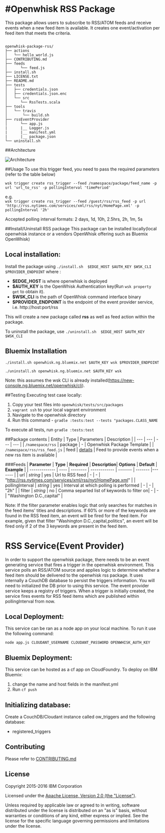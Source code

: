 #Openwhisk RSS Package
==========================
This package allows users to subscribe to RSS/ATOM feeds and receive events when a new feed item is available. It creates one event/activation per feed item that meets the criteria. 

```

openwhisk-package-rss/
├── actions
│   └── hello_world.js
├── CONTRIBUTING.md
├── feeds
│      └── feed.js
├── install.sh
├── LICENSE.txt
├── README.md
├── tests
│   ├── credentials.json
│   ├── credentials.json.enc
│   └── src
│      └── RssTests.scala
├── tools
│   └── travis
│       └── build.sh
├── rssEventProvider
│      └── app.js
|	   |__ Logger.js
|	   |__ manifest.yml
|	   |__ package.json
└── uninstall.sh
```


##Architecture 

![Architecture](images/rssarchitecture.png?raw=true "High Level Architecture")

##Usage
To use this trigger feed, you need to pass the required parameters (refer to the table below)

`wsk trigger create rss_trigger --feed /namespace/package/feed_name -p url 'url_to_rss' -p pollingInterval 'timePeriod'`

e.g.   
`wsk trigger create rss_trigger --feed /guest/rss/rss_feed -p url 'http://rss.nytimes.com/services/xml/rss/nyt/HomePage.xml' -p pollingInterval '2h'`

Accepted polling interval formats: 2 days, 1d, 10h, 2.5hrs, 2h, 1m, 5s 


##Install/Uninstall RSS package
This package can be installed locally(local openwhisk instance or a vendors OpenWhisk offering such as Bluemix OpenWhisk)

Local installation:
--------------------
Install the package using `./install.sh  $EDGE_HOST $AUTH_KEY $WSK_CLI $PROVIDER_ENDPOINT`
where :
- **$EDGE_HOST** is where openwhisk is deployed
- **$AUTH_KEY** is the OpenWhisk Authentication key(Run `wsk property get` to obtain it).
- **$WSK_CLI** is the path of OpenWhisk command interface binary
- **$PROVIDER_ENDPOINT** is the endpoint of the event provider service, i.e. http://host:port/rss

This will create a new package called **rss** as well as feed action within the package.

To uninstall the package, use `./uninstall.sh  $EDGE_HOST $AUTH_KEY $WSK_CLI` 

Bluemix Installation 
----------------------
`./install.sh openwhisk.ng.bluemix.net $AUTH_KEY wsk $PROVIDER_ENDPOINT`

`./uninstall.sh openwhisk.ng.bluemix.net $AUTH_KEY wsk`

Note: this assumes the wsk CLI is already installed(https://new-console.ng.bluemix.net/openwhisk/cli). 

##Testing
Executing test case locally:    

   1. Copy your test files into `openwhisk/tests/src/packages`   
   2. `vagrant ssh` to your local vagrant environment      
   3. Navigate to the openwhisk directory   
   4. Run this command - `gradle :tests:test --tests "packages.CLASS_NAME`   

To execute all tests, run `gradle :tests:test` 

##Package contents
| Entity | Type | Parameters | Description |
| --- | --- | --- | --- |
| `/namespace/rss` | package | - | Openwhisk Package Template |
| `/namespace/rss/rss_feed.js` | feed | [details](#feeds) | Feed to provide events when a new rss item is available |

###Feeds
| **Parameter** | **Type** | **Required** | **Description**| **Options** | **Default** | **Example** |
| ------------- | ---- | -------- | ------------ | ------- | ------- |------- |
| url | *string* | yes |  Url to RSS feed | - | - | "http://rss.nytimes.com/services/xml/rss/nyt/HomePage.xml" |
| pollingInterval | *string* | yes |  Interval at which polling is performed | - | - | "2h" |
| filter | *string* | no |  Comma separted list of keywords to filter on| - | - | "Washington D.C.,capital" |

Note: If the filter parameter enables logic that only searches for matches in the feed items' titles and descriptions. If 60% or more of the keywords are found in the RSS feed item, an event will be fired for the feed item. For example, given that filter "Washington D.C.,capital,politics", an event will be fired only if 2 of the 3 keywords are present in the feed item. 


RSS Service(Event Provider)
============================
In order to support the openwhisk package, there needs to be an event generating service that fires a trigger in the openwhisk environment. This service polls an RSS/ATOM source and applies logic to determine whether a feed item should be delivered to the openwhisk rss package. It uses internally a CouchDB database to persist the triggers information. You will need to initialized the DB prior to using this service. The event provider service keeps a registry of triggers. When a trigger is initially created, the service fires events for RSS feed items which are published within pollingInterval from now.

Local Deployment:
------------------
This service can be ran as a node app on your local machine. To run it use the following command:

`node app.js CLOUDANT_USERNAME CLOUDANT_PASSWORD OPENWHISK_AUTH_KEY`

Bluemix Deployment: 
-------------------
This service can be hosted as a cf app on CloudFoundry. To deploy on IBM Bluemix:

1. change the name and host fields in the manifest.yml
2. Run `cf push`

Initializing database:
------------------------------
Create a CouchDB/Cloudant instance called ow_triggers and the following database:
- registered_triggers

## Contributing
Please refer to [CONTRIBUTING.md](CONTRIBUTING.md)

## License
Copyright 2015-2016 IBM Corporation

Licensed under the [Apache License, Version 2.0 (the "License")](http://www.apache.org/licenses/LICENSE-2.0.html).

Unless required by applicable law or agreed to in writing, software distributed under the license is distributed on an "as is" basis, without warranties or conditions of any kind, either express or implied. See the license for the specific language governing permissions and limitations under the license.
